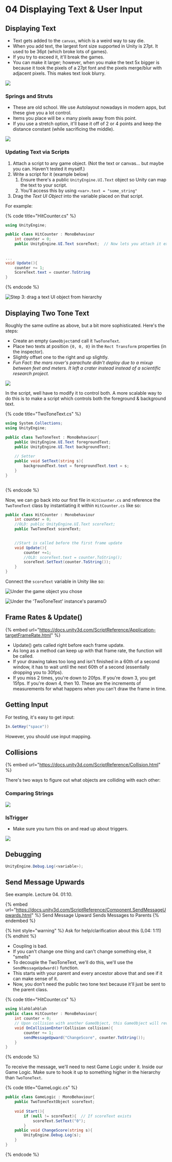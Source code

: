 # 04 Displaying Text & User Input

## Displaying Text

* Text gets added to the `canvas`, which is a weird way to say die.&#x20;
* When you add text, the largest font size supported in Unity is 27pt. It used to be 36pt (which broke lots of games).&#x20;
* If you try to exceed it, it'll break the games.
* You can make it larger; however, when you make the text 5x bigger is because it took the pixels of a 27pt font and the pixels merge/blur with adjacent pixels. This makes text look blurry.

![](<../../../../.gitbook/assets/image (644).png>)

### Springs and Struts

* These are old school. We use Autolayout nowadays in modern apps, but these give you a lot control.
* Items you place will be `x` many pixels away from this point.&#x20;
* If you use a stretch option, it'll base it off of 2 or 4 points and keep the distance constant (while sacrificing the middle).&#x20;

![](<../../../../.gitbook/assets/image (646).png>)

### Updating Text via Scripts

1. Attach a script to any game object. (Not the text or canvas... but maybe you can. Haven't tested it myself.)
2. Write a script for it (example below)
   1. Ensure there's a public `UnityEngine.UI.Text` object so Unity can map the text to your script.
   2. You'll access this by using `<var>.text = "some_string"`
3. Drag the _Text UI Object_ into the variable placed on that script.

For example:

{% code title="HitCounter.cs" %}
```csharp
using UnityEngine;

public class HitCounter : MonoBehaviour
    int counter = 0;
    public UnityEngine.UI.Text scoreText;  // Now lets you attach it externally.
    
    
...
void Update(){
    counter += 1;
    ScoreText.text = counter.ToString
}
```
{% endcode %}

![Step 3: drag a text UI object from hierarchy](<../../../../.gitbook/assets/image (640).png>)

## Displaying Two Tone Text

Roughly the same outline as above, but a bit more sophisticated. Here's the steps:

* Create an empty  `GameObject`and call it `TwoToneText`.
* Place two texts at position `{0, 0, 0}` in the `Rect Transform` properties (in the inspector).
* Slightly offset one to the right and up slightly.
* _Fun Fact: the mars rover's parachute didn't deploy due to a mixup between feet and meters. It left a crater instead instead of a scientific research project._

![](<../../../../.gitbook/assets/image (645).png>)

In the script, well have to modify it to control both. A more scalable way to do this is to make a script which controls both the foreground & background text.

{% code title="TwoToneText.cs" %}
```csharp
using System.Collections;
using UnityEngine;

public class TwoToneText : MonoBehaviour{
    public UnityEngine.UI.Text foregroundText;
    public UnityEngine.UI.Text backgroundText;
    
    // Setter
    public void SetText(string s){
        backgroundText.text = foregroundText.text = s;
    }
}
      
```
{% endcode %}

Now, we can go back into our first file in `HitCounter.cs` and reference the `TwoToneText` class by instantiating it within `HitCounter.cs` like so:

```csharp
public class HitCounter : Monobehaviour
    int counter = 0;
    //OLD: public UnityEngine.UI.Text scoreText;
    public TwoToneText scoreText;

    
    //Start is called before the first frame update
    void Update(){
        counter +=1;
        //OLD: scoreText.text = counter.ToString();
        scoreText.SetText(counter.ToString());
    }
}
```

Connect the `scoreText` variable in Unity like so:

&#x20;&#x20;

![Under the game object you chose](<../../../../.gitbook/assets/image (642).png>)

![Under the 'TwoToneText' instance's paramsO](<../../../../.gitbook/assets/image (643).png>)

## Frame Rates & Update()

{% embed url="https://docs.unity3d.com/ScriptReference/Application-targetFrameRate.html" %}

* Update() gets called right before each frame update.
* As long as a method can keep up with that frame rate, the function will be called.
* If your drawing takes too long and isn't finished in a 60th of a second window, it has to wait until the next 60th of a second (essentially dropping you to 30fps).
* If you miss 2 times, you're down to 20fps. If you're down 3, you get 15fps. If you're down 4, then 10. These are the increments of measurements for what happens when you can't draw the frame in time.



## Getting Input

For testing, it's easy to get input:&#x20;

```csharp
In.GetKey("space"))
```

However, you should use input mapping.&#x20;

## Collisions

{% embed url="https://docs.unity3d.com/ScriptReference/Collision.html" %}

There's two ways to figure out what objects are colliding with each other:

### Comparing Strings

![](<../../../../.gitbook/assets/image (638).png>)

### IsTrigger

* Make sure you turn this on and read up about triggers.

![](<../../../../.gitbook/assets/image (641) (1).png>)

## Debugging

```csharp
UnityEngine.Debug.Log(<variable>);
```

## Send Message Upwards

See example. Lecture 04. 01:10.

{% embed url="https://docs.unity3d.com/ScriptReference/Component.SendMessageUpwards.html" %}
Send Message Upward Sends Messages to Parents
{% endembed %}



{% hint style="warning" %}
Ask for help/clarification about this (L04: 1:11)
{% endhint %}

* Coupling is bad.
* If you can't change one thing and can't change something else, it "smells"
* To decouple the TwoToneText, we'll do this, we'll use the `SendMessageUpdward()` function.
* This starts with your parent and every ancestor above that and see if it can make sense of it.
* Now, you don't need the public two tone text because it'll just be sent to the parent class.

{% code title="HitCounter.cs" %}
```csharp
using blahblahblah
public class HitCounter : MonoBehaviour{
    int counter = 0;
    // Upon collision with another GameObject, this GameObject will reverse direction
    void OnCollisionEnter(Collision collision){
        counter += 1;
        sendMessageUpward("ChangeScore", counter.ToString());
    }
}
```
{% endcode %}

To receive the message, we'll need to nest Game Logic under it. Inside our Game Logic. Make sure to hook it up to something higher in the hierarchy than `TwoToneText`.&#x20;

{% code title="GameLogic.cs" %}
```csharp
public class GameLogic : MonoBehaviour{
    public TwoToneTextObject scoreText;
    
    void Start(){
        if (null != scoreText){  // If scoreText exists
            scoreText.SetText("0");
        }
    public void ChangeScore(string s){
        UnityEngine.Debug.Log(s);
    }
}
```
{% endcode %}





